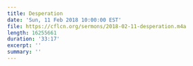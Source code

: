 ```yaml
---
title: Desperation
date: 'Sun, 11 Feb 2018 10:00:00 EST'
file: https://cflcn.org/sermons/2018-02-11-desperation.m4a
length: 16255661
duration: '33:17'
excerpt: ''
summary: ''
---
```

